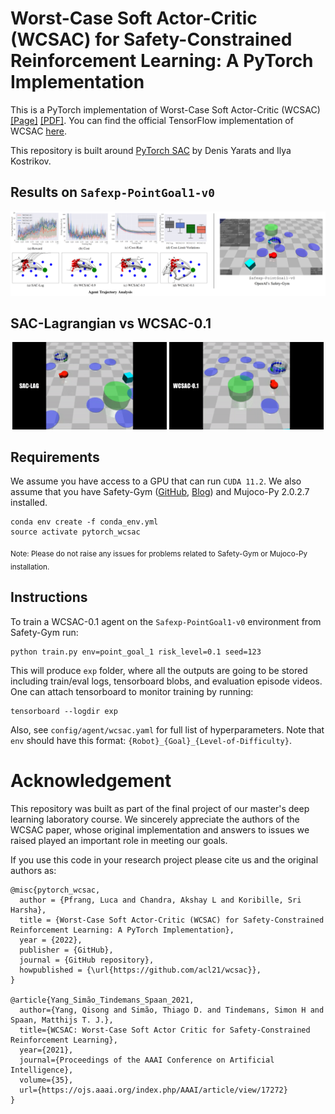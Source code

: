 # Worst-Case Soft Actor-Critic (WCSAC) for Safety-Constrained Reinforcement Learning: A PyTorch Implementation

This is a PyTorch implementation of Worst-Case Soft Actor-Critic (WCSAC) [[Page]](https://ojs.aaai.org/index.php/AAAI/article/view/17272) [[PDF]](https://www.st.ewi.tudelft.nl/mtjspaan/pub/Yang21aaai.pdf). You can find the official TensorFlow implementation of WCSAC [here](https://github.com/AlgTUDelft/WCSAC). 

This repository is built around [PyTorch SAC](https://github.com/denisyarats/pytorch_sac) by Denis Yarats and Ilya Kostrikov. 


## Results on `Safexp-PointGoal1-v0`

<div align="center">
<img src="figures/results-env.png"/>
</div>

## SAC-Lagrangian vs WCSAC-0.1

<div align="center">
<img width="49%" src="figures/wcsac-demo1.gif"/> <img width="49%" src="figures/wcsac-demo2.gif"/>
</div>

## Requirements
We assume you have access to a GPU that can run `CUDA 11.2`. We also assume that you have Safety-Gym ([GitHub](https://github.com/openai/safety-gym), [Blog](https://openai.com/blog/safety-gym/)) and Mujoco-Py 2.0.2.7 installed. 
```
conda env create -f conda_env.yml
source activate pytorch_wcsac
```
<sub>Note: Please do not raise any issues for problems related to Safety-Gym or Mujoco-Py installation.</sup>

## Instructions
To train a WCSAC-0.1 agent on the `Safexp-PointGoal1-v0` environment from Safety-Gym run:
```
python train.py env=point_goal_1 risk_level=0.1 seed=123
```
This will produce `exp` folder, where all the outputs are going to be stored including train/eval logs, tensorboard blobs, and evaluation episode videos. One can attach tensorboard to monitor training by running:
```
tensorboard --logdir exp
```
Also, see `config/agent/wcsac.yaml` for full list of hyperparameters. Note that `env` should have this format: `{Robot}_{Goal}_{Level-of-Difficulty}`. 

# Acknowledgement

This repository was built as part of the final project of our master's deep learning laboratory course. We sincerely appreciate the authors of the WCSAC paper, whose original implementation and answers to issues we raised played an important role in meeting our goals. 

If you use this code in your research project please cite us and the original authors as:
```
@misc{pytorch_wcsac,
  author = {Pfrang, Luca and Chandra, Akshay L and Koribille, Sri Harsha},
  title = {Worst-Case Soft Actor-Critic (WCSAC) for Safety-Constrained Reinforcement Learning: A PyTorch Implementation},
  year = {2022},
  publisher = {GitHub},
  journal = {GitHub repository},
  howpublished = {\url{https://github.com/acl21/wcsac}},
}

@article{Yang_Simão_Tindemans_Spaan_2021,
  author={Yang, Qisong and Simão, Thiago D. and Tindemans, Simon H and Spaan, Matthijs T. J.},
  title={WCSAC: Worst-Case Soft Actor Critic for Safety-Constrained Reinforcement Learning},
  year={2021},
  journal={Proceedings of the AAAI Conference on Artificial Intelligence}, 
  volume={35},
  url={https://ojs.aaai.org/index.php/AAAI/article/view/17272}
}
```
